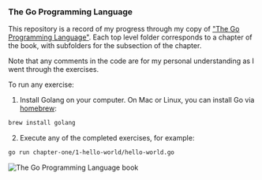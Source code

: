 ### The Go Programming Language
This repository is a record of my progress through my copy of ["The Go Programming Language"](https://www.amazon.com/Programming-Language-Addison-Wesley-Professional-Computing/dp/0134190440).  Each top level folder corresponds to a chapter of the book, with subfolders for the subsection of the chapter.

Note that any comments in the code are for my personal understanding as I went through the exercises.

To run any exercise:
1.  Install Golang on your computer.  On Mac or Linux, you can install Go via [homebrew](https://brew.sh/):

```bash
brew install golang
```
2.  Execute any of the completed exercises, for example:
```bash
go run chapter-one/1-hello-world/hello-world.go
```


![The Go Programming Language book](https://paika.tech/assets/projects/golang-book.jpg)
